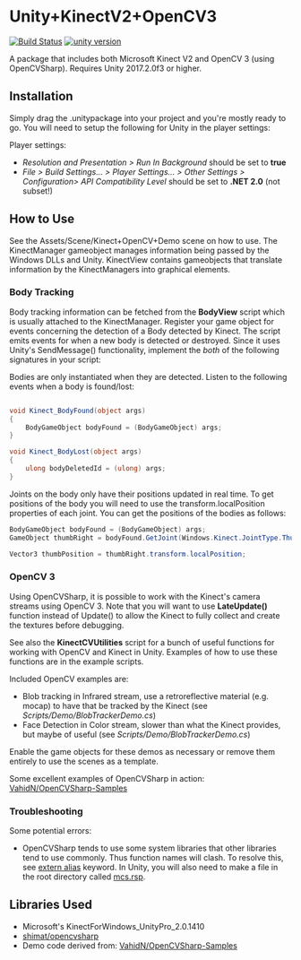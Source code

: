 # Unity+KinectV2+OpenCV3
[![Build Status](https://travis-ci.org/kevinta893/Unity-KinectV2-OpenCV3.svg?branch=master)](https://travis-ci.org/kevinta893/Unity-KinectV2-OpenCV3)
[![unity version](https://img.shields.io/badge/unity%20version-2017.2.0f3-green.svg)]()

A package that includes both Microsoft Kinect V2 and OpenCV 3 (using OpenCVSharp). Requires Unity 2017.2.0f3 or higher.

## Installation
Simply drag the .unitypackage into your project and you're mostly ready to go. You will need to setup the following for Unity in the player settings:

Player settings:
* *Resolution and Presentation > Run In Background* should be set to **true**
* *File > Build Settings... > Player Settings... > Other Settings > Configuration> API Compatibility Level* should be set to **.NET 2.0** (not subset!)

## How to Use
See the Assets/Scene/Kinect+OpenCV+Demo scene on how to use. The KinectManager gameobject manages information being passed by the Windows DLLs and Unity. KinectView contains gameobjects that translate information by the KinectManagers into graphical elements.

### Body Tracking
Body tracking information can be fetched from the **BodyView** script which is usually attached to the KinectManager. Register your game object for events concerning the detection of a  Body detected by Kinect. The script emits events for when a new body is detected or destroyed. Since it uses Unity's SendMessage() functionality, implement the *both* of the following signatures in your script:

Bodies are only instantiated when they are detected. Listen to the following events when a body is found/lost:
```C#

void Kinect_BodyFound(object args)
{
	BodyGameObject bodyFound = (BodyGameObject) args;
}

void Kinect_BodyLost(object args)
{
	ulong bodyDeletedId = (ulong) args;
}
```

Joints on the body only have their positions updated in real time. To get positions of the body you will need to use the transform.localPosition properties of each joint. You can get the positions of the bodies as follows:

```C#
BodyGameObject bodyFound = (BodyGameObject) args;
GameObject thumbRight = bodyFound.GetJoint(Windows.Kinect.JointType.ThumbRight);

Vector3 thumbPosition = thumbRight.transform.localPosition;
```

### OpenCV 3
Using OpenCVSharp, it is possible to work with the Kinect's camera streams using OpenCV 3. Note that you will want to use **LateUpdate()** function instead of Update() to allow the Kinect to fully collect and create the textures before debugging. 

See also the **KinectCVUtilities** script for a bunch of useful functions for working with OpenCV and Kinect in Unity. Examples of how to use these functions are in the example scripts.

Included OpenCV examples are:
* Blob tracking in Infrared stream, use a retroreflective material (e.g. mocap) to have that be tracked by the Kinect (see *Scripts/Demo/BlobTrackerDemo.cs*)
* Face Detection in Color stream, slower than what the Kinect provides, but maybe of useful (see *Scripts/Demo/BlobTrackerDemo.cs*)

Enable the game objects for these demos as necessary or remove them entirely to use the scenes as a template.

Some excellent examples of OpenCVSharp in action: [VahidN/OpenCVSharp-Samples](https://github.com/VahidN/OpenCVSharp-Samples)

### Troubleshooting

Some potential errors:
* OpenCVSharp tends to use some system libraries that other libraries tend to use commonly. Thus function names will clash. To resolve this, see [extern alias](https://docs.microsoft.com/en-us/dotnet/csharp/language-reference/keywords/extern-alias) keyword. In Unity, you will also need to make a file in the root directory called [mcs.rsp](https://docs.unity3d.com/Manual/PlatformDependentCompilation.html).



## Libraries Used
* Microsoft's KinectForWindows_UnityPro_2.0.1410
* [shimat/opencvsharp](https://github.com/shimat/opencvsharp)
* Demo code derived from: [VahidN/OpenCVSharp-Samples](https://github.com/VahidN/OpenCVSharp-Samples)
